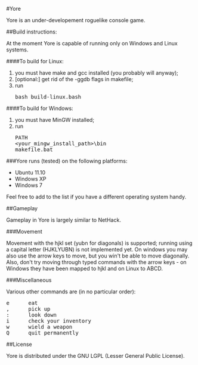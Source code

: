 #Yore

Yore is an under-developement roguelike console game.

##Build instructions:

At the moment Yore is capable of running only on Windows and Linux systems.

####To build for Linux:

1.  you must have make and gcc installed (you probably will anyway);
2.  [optional:] get rid of the -ggdb flags in makefile;
3.  run <pre>bash build-linux.bash</pre>

####To build for Windows:

1.  you must have MinGW installed;
2.  run <pre>PATH &lt;your_mingw_install_path&gt;\bin<br />makefile.bat</pre>


###Yore runs (tested) on the following platforms:

 *  Ubuntu 11.10
 *  Windows XP
 *  Windows 7

Feel free to add to the list if you have a different operating system handy.

##Gameplay

Gameplay in Yore is largely similar to NetHack. 

###Movement

Movement with the hjkl set (yubn for diagonals) is supported; running using a capital letter (HJKLYUBN) is not implemented yet.
On windows you may also use the arrow keys to move, but you win't be able to move diagonally. Also, don't try moving through typed commands with the arrow keys - on Windows they have been mapped to hjkl and on Linux to ABCD.

###Miscellaneous

Various other commands are (in no particular order):
<pre>e      eat
,      pick up
:      look down
i      check your inventory
w      wield a weapon
Q      quit permanently</pre>

##License

Yore is distributed under the GNU LGPL (Lesser General Public License).

